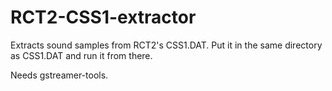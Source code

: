 # RCT2-CSS1-extractor
Extracts sound samples from RCT2's CSS1.DAT.
Put it in the same directory as CSS1.DAT and run it from there.

Needs gstreamer-tools.
